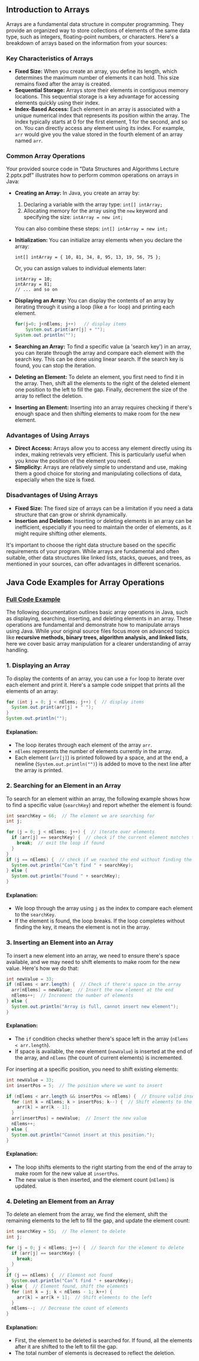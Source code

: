 ## Introduction to Arrays

Arrays are a fundamental data structure in computer programming. They provide an organized way to store collections of elements of the same data type, such as integers, floating-point numbers, or characters. Here's a breakdown of arrays based on the information from your sources:

### Key Characteristics of Arrays

*   **Fixed Size:** When you create an array, you define its length, which determines the maximum number of elements it can hold. This size remains fixed after the array is created.
*   **Sequential Storage:** Arrays store their elements in contiguous memory locations. This sequential storage is a key advantage for accessing elements quickly using their index.
*   **Index-Based Access:** Each element in an array is associated with a unique numerical index that represents its position within the array. The index typically starts at 0 for the first element, 1 for the second, and so on. You can directly access any element using its index.  For example, `arr` would give you the value stored in the fourth element of an array named `arr`.

### Common Array Operations

Your provided source code in "Data Structures and Algorithms Lecture 2.pptx.pdf" illustrates how to perform common operations on arrays in Java:

*   **Creating an Array:** In Java, you create an array by:

    1.  Declaring a variable with the array type:
        `int[] intArray; ` 
    2.  Allocating memory for the array using the `new` keyword and specifying the size:
        `intArray = new int;`

    You can also combine these steps: `int[] intArray = new int;`
*   **Initialization:** You can initialize array elements when you declare the array:

    `int[] intArray = { 10, 81, 34, 8, 95, 13, 19, 56, 75 };`

    Or, you can assign values to individual elements later:

    ```
    intArray = 10;
    intArray = 81;
    // ... and so on
    ```

   

*   **Displaying an Array:** You can display the contents of an array by iterating through it using a loop (like a `for` loop) and printing each element.

    ```java
    for(j=0; j<nElems; j++)   // display items
        System.out.print(arr[j] + "");
    System.out.println(""); 
    ```

   
*   **Searching an Array:** To find a specific value (a 'search key') in an array, you can iterate through the array and compare each element with the search key. This can be done using linear search.  If the search key is found, you can stop the iteration.
*   **Deleting an Element:** To delete an element, you first need to find it in the array. Then, shift all the elements to the right of the deleted element one position to the left to fill the gap. Finally, decrement the size of the array to reflect the deletion.
*   **Inserting an Element:** Inserting into an array requires checking if there's enough space and then shifting elements to make room for the new element. 

### Advantages of Using Arrays

*   **Direct Access:** Arrays allow you to access any element directly using its index, making retrievals very efficient. This is particularly useful when you know the position of the element you need.
*   **Simplicity:** Arrays are relatively simple to understand and use, making them a good choice for storing and manipulating collections of data, especially when the size is fixed.

### Disadvantages of Using Arrays

*   **Fixed Size:** The fixed size of arrays can be a limitation if you need a data structure that can grow or shrink dynamically.
*   **Insertion and Deletion:** Inserting or deleting elements in an array can be inefficient, especially if you need to maintain the order of elements, as it might require shifting other elements.

It's important to choose the right data structure based on the specific requirements of your program. While arrays are fundamental and often suitable, other data structures like linked lists, stacks, queues, and trees, as mentioned in your sources, can offer advantages in different scenarios.



## Java Code Examples for Array Operations

### [Full Code Example](./Array.java)

The following documentation outlines basic array operations in Java, such as displaying, searching, inserting, and deleting elements in an array. These operations are fundamental and demonstrate how to manipulate arrays using Java. While your original source files focus more on advanced topics like **recursive methods, binary trees, algorithm analysis, and linked lists**, here we cover basic array manipulation for a clearer understanding of array handling.

### 1. Displaying an Array

To display the contents of an array, you can use a `for` loop to iterate over each element and print it. Here's a sample code snippet that prints all the elements of an array:

```java
for (int j = 0; j < nElems; j++) {  // display items
  System.out.print(arr[j] + " ");
}
System.out.println("");
```

#### Explanation:
- The loop iterates through each element of the array `arr`.
- `nElems` represents the number of elements currently in the array.
- Each element (`arr[j]`) is printed followed by a space, and at the end, a newline (`System.out.println("")`) is added to move to the next line after the array is printed.

### 2. Searching for an Element in an Array

To search for an element within an array, the following example shows how to find a specific value (`searchKey`) and report whether the element is found:

```java
int searchKey = 66;  // The element we are searching for
int j;

for (j = 0; j < nElems; j++) {  // iterate over elements
  if (arr[j] == searchKey) {  // check if the current element matches the search key
    break;  // exit the loop if found
  }
}
if (j == nElems) {  // check if we reached the end without finding the element
  System.out.println("Can’t find " + searchKey);
} else {
  System.out.println("Found " + searchKey);
}
```

#### Explanation:
- We loop through the array using `j` as the index to compare each element to the `searchKey`.
- If the element is found, the loop breaks. If the loop completes without finding the key, it means the element is not in the array.

### 3. Inserting an Element into an Array

To insert a new element into an array, we need to ensure there's space available, and we may need to shift elements to make room for the new value. Here's how we do that:

```java
int newValue = 33;
if (nElems < arr.length) {  // Check if there's space in the array
  arr[nElems] = newValue;  // Insert the new element at the end
  nElems++;  // Increment the number of elements
} else {
  System.out.println("Array is full, cannot insert new element");
}
```

#### Explanation:
- The `if` condition checks whether there's space left in the array (`nElems < arr.length`).
- If space is available, the new element (`newValue`) is inserted at the end of the array, and `nElems` (the count of current elements) is incremented.

For inserting at a specific position, you need to shift existing elements:

```java
int newValue = 33;
int insertPos = 5;  // The position where we want to insert

if (nElems < arr.length && insertPos <= nElems) {  // Ensure valid insert
  for (int k = nElems; k > insertPos; k--) {  // Shift elements to the right
    arr[k] = arr[k - 1];
  }
  arr[insertPos] = newValue;  // Insert the new value
  nElems++;
} else {
  System.out.println("Cannot insert at this position.");
}
```

#### Explanation:
- The loop shifts elements to the right starting from the end of the array to make room for the new value at `insertPos`.
- The new value is then inserted, and the element count (`nElems`) is updated.

### 4. Deleting an Element from an Array

To delete an element from the array, we find the element, shift the remaining elements to the left to fill the gap, and update the element count:

```java
int searchKey = 55;  // The element to delete
int j;

for (j = 0; j < nElems; j++) {  // Search for the element to delete
  if (arr[j] == searchKey) {
    break;
  }
}
if (j == nElems) {  // Element not found
  System.out.println("Can’t find " + searchKey);
} else {  // Element found, shift the elements
  for (int k = j; k < nElems - 1; k++) {
    arr[k] = arr[k + 1];  // Shift elements to the left
  }
  nElems--;  // Decrease the count of elements
}
```

#### Explanation:
- First, the element to be deleted is searched for. If found, all the elements after it are shifted to the left to fill the gap.
- The total number of elements is decreased to reflect the deletion.


